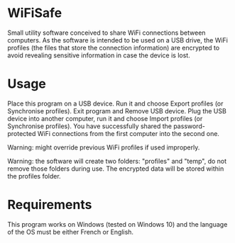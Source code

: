 # WiFiSafe
Small utility software conceived to share WiFi connections between computers.
As the software is intended to be used on a USB drive, the WiFi profiles (the files that store the connection information) are encrypted to avoid revealing sensitive information in case the device is lost.

# Usage
Place this program on a USB device. 
Run it and choose Export profiles (or Synchronise profiles). Exit program and Remove USB device.
Plug the USB device into another computer, run it and choose Import profiles (or Synchronise profiles). 
You have successfully shared the password-protected WiFi connections from the first computer into the second one.

Warning: might override previous WiFi profiles if used improperly. 

Warning: the software will create two folders: "profiles" and "temp", do not remove those folders during use. The encrypted data will be stored within the profiles folder.

# Requirements
This program works on Windows (tested on Windows 10) and the language of the OS must be either French or English.
